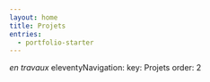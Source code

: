 ```yaml
---
layout: home
title: Projets
entries:
  - portfolio-starter
---
```


*en travaux*
eleventyNavigation:
  key: Projets
  order: 2
